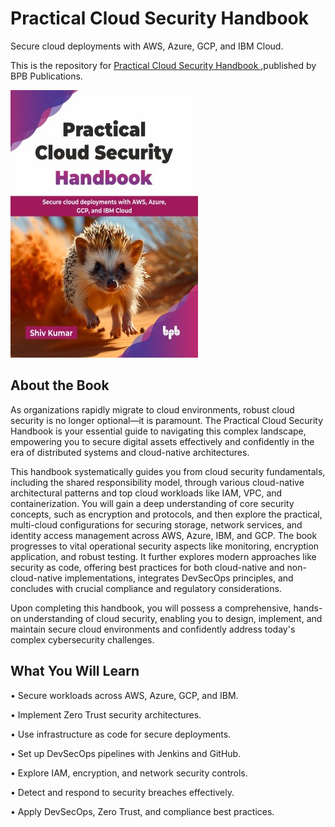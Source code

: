 # Practical Cloud Security Handbook

Secure cloud deployments with AWS, Azure, GCP, and IBM Cloud.

This is the repository for [Practical Cloud Security Handbook
](https://bpbonline.com/products/practical-cloud-security-handbook?variant=44704015745224),published by BPB Publications.

<img src="9789365891478.jpg">

## About the Book
As organizations rapidly migrate to cloud environments, robust cloud security is no longer optional—it is paramount. The Practical Cloud Security Handbook is your essential guide to navigating this complex landscape, empowering you to secure digital assets effectively and confidently in the era of distributed systems and cloud-native architectures.

This handbook systematically guides you from cloud security fundamentals, including the shared responsibility model, through various cloud-native architectural patterns and top cloud workloads like IAM, VPC, and containerization. You will gain a deep understanding of core security concepts, such as encryption and protocols, and then explore the practical, multi-cloud configurations for securing storage, network services, and identity access management across AWS, Azure, IBM, and GCP. The book progresses to vital operational security aspects like monitoring, encryption application, and robust testing. It further explores modern approaches like security as code, offering best practices for both cloud-native and non-cloud-native implementations, integrates DevSecOps principles, and concludes with crucial compliance and regulatory considerations.

Upon completing this handbook, you will possess a comprehensive, hands-on understanding of cloud security, enabling you to design, implement, and maintain secure cloud environments and confidently address today's complex cybersecurity challenges.

## What You Will Learn
• Secure workloads across AWS, Azure, GCP, and IBM.

• Implement Zero Trust security architectures.

• Use infrastructure as code for secure deployments.

• Set up DevSecOps pipelines with Jenkins and GitHub.

• Explore  IAM, encryption, and network security controls.

• Detect and respond to security breaches effectively.

• Apply DevSecOps, Zero Trust, and compliance best practices.
